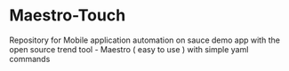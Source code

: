 # Maestro-Touch
Repository for Mobile application automation on sauce demo app with the open source trend tool - Maestro ( easy to use ) with simple yaml commands
